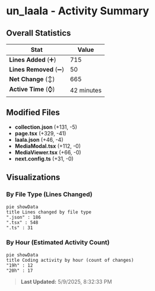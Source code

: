 # un_laala - Activity Summary 

## Overall Statistics

| Stat                   | Value                                                             |
| ---------------------- | ----------------------------------------------------------------- |
| **Lines Added** (➕)   | 715                                          |
| **Lines Removed** (➖) | 50                                        |
| **Net Change** (↕)    | 665                |
| **Active Time** (⌚)   | 42 minutes |


## Modified Files
- **collection.json** (+131, -5)
- **page.tsx** (+329, -41)
- **laala.json** (+46, -4)
- **MediaModal.tsx** (+112, -0)
- **MediaViewer.tsx** (+66, -0)
- **next.config.ts** (+31, -0)

## Visualizations

### By File Type (Lines Changed)

```mermaid
pie showData
title Lines changed by file type
".json" : 186
".tsx" : 548
".ts" : 31
```

### By Hour (Estimated Activity Count)

```mermaid
pie showData
title Coding activity by hour (count of changes)
"19h" : 12
"20h" : 17
```


> **Last Updated:** 5/9/2025, 8:32:33 PM